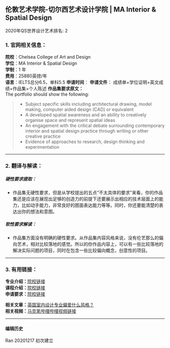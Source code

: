 ## 伦敦艺术学院-切尔西艺术设计学院 | MA Interior & Spatial Design

2020年QS世界设计艺术排名: 2  

### 1. 官网相关信息：

**院校**：Chelsea College of Art and Design  
**学位**：MA Interior & Spatial Design  
**学制**：1 年  
**费用**：25880英镑/年  
**语言**：IELTS总分6.5，单科5.5
**申请时间**：
**申请文件**： 成绩单+学位证明+英文成绩+作品集+个人陈述
**作品集要求原文：**  
The portfolio should show the following:
> - Subject specific skills including architectural drawing, model making, computer aided design (CAD) or equivalent
> - A developed spatial awareness and an ability to creatively organise space and represent spatial ideas
> - An engagement with the critical debate surrounding contemporary interior and spatial design practice through writing or other creative practice
> - Evidence of approaches to research, design thinking and experimentation


---


### 2. 翻译与解读：

##### 硬性要求提取：
- 作品集无硬性要求，但是从学校提出的五点“不太具体的要求”来看，你的作品集还是应该在展现出足够的创造力的前提下还要展示出相应的技术层面上的能力，比如动手能力，非常良好的图面表达能力等等。同时，你还要能清楚的表达出你的想法和意图。


##### 软性要求解读：
- 作品集方面没有明确的硬性要求。从作品集内容风格来说，没有伦艺那么的偏向艺术，相对比较落地的感觉。所以的你作品内容上，可以有一些比较落地的解决实际问题的项目，同时在包含一些比较偏向概念，创意性的项目。

---


### 3. 有用链接：

**专业介绍：**[院校链接](https://www.arts.ac.uk/subjects/architecture-spatial-and-interior-design/postgraduate/ma-interior-and-spatial-design-camberwell)  
**课程介绍：**[院校链接](https://www.arts.ac.uk/subjects/architecture-spatial-and-interior-design/postgraduate/ma-interior-and-spatial-design-camberwell#coursesummary)  
**申请要求：**[院校链接](https://www.arts.ac.uk/subjects/architecture-spatial-and-interior-design/postgraduate/ma-interior-and-spatial-design-camberwell#apply)

**相关文章：**[英国室内设计专业偏爱什么风格？](http://www.makebi.net/32984.html)  
**相关视频：**[马克笔哔哩哔哩视频链接](https://www.bilibili.com/video/av23106885)  



---


#### 编辑历史

Ran 20201217 初次建立
